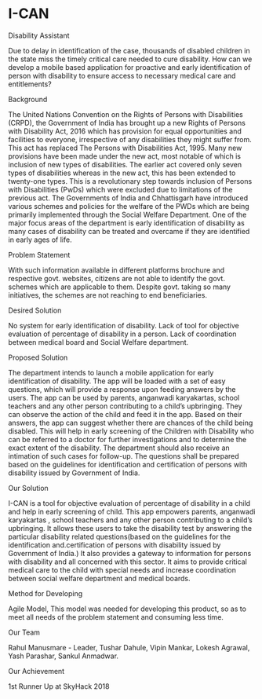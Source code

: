 # I-CAN

Disability Assistant

Due to delay in identification of the case, thousands of disabled children in the state miss the timely critical care needed to cure disability. How can we develop a mobile based application for proactive and early identification of person with disability to ensure access to necessary medical care and entitlements?

Background

The United Nations Convention on the Rights of Persons with Disabilities (CRPD), the Government of India has brought up a new Rights of Persons with Disability Act, 2016 which has provision for equal opportunities and facilities to everyone, irrespective of any disabilities they might suffer from. This act has replaced The Persons with Disabilities Act, 1995. Many new provisions have been made under the new act, most notable of which is inclusion of new types of disabilities. The earlier act covered only seven types of disabilities whereas in the new act, this has been extended to twenty-one types. This is a revolutionary step towards inclusion of Persons with Disabilities (PwDs) which were excluded due to limitations of the previous act. The Governments of India and Chhattisgarh have introduced various schemes and policies for the welfare of the PWDs which are being primarily implemented through the Social Welfare Department. One of the major focus areas of the department is early identification of disability as many cases of disability can be treated and overcame if they are identified in early ages of life.

Problem Statement

With such information available in different platforms brochure and respective govt. websites, citizens are not able to identify the govt. schemes which are applicable to them. Despite govt. taking so many initiatives, the schemes are not reaching to end beneficiaries.

Desired Solution

No system for early identification of disability. Lack of tool for objective evaluation of percentage of disability in a person. Lack of coordination between medical board and Social Welfare department.

Proposed Solution

The department intends to launch a mobile application for early identification of disability. The app will be loaded with a set of easy questions, which will provide a response upon feeding answers by the users. The app can be used by parents, anganwadi karyakartas, school teachers and any other person contributing to a child’s upbringing. They can observe the action of the child and feed it in the app. Based on their answers, the app can suggest whether there are chances of the child being disabled. This will help in early screening of the Children with Disability who can be referred to a doctor for further investigations and to determine the exact extent of the disability. The department should also receive an intimation of such cases for follow-up. The questions shall be prepared based on the guidelines for identification and certification of persons with disability issued by Government of India.

Our Solution

I-CAN is a tool for objective evaluation of percentage of disability in a child and help in early screening of child. This app empowers parents, anganwadi karyakartas , school teachers and any other person contributing to a child’s upbringing. It allows these users to take the disability test by answering the particular disability related questions(based on the guidelines for the identification and.certification of persons with disability issued by Government of India.) It also provides a gateway to information for persons with disability and all concerned with this sector. It aims to provide critical medical care to the child with special needs and increase coordination between social welfare department and medical boards.

Method for Developing

Agile Model, This model was needed for developing this product, so as to meet all needs of the problem statement and consuming less time.

Our Team

Rahul Manusmare - Leader, Tushar Dahule, Vipin Mankar, Lokesh Agrawal, Yash Parashar, Sankul Anmadwar.

Our Achievement

1st Runner Up at SkyHack 2018
